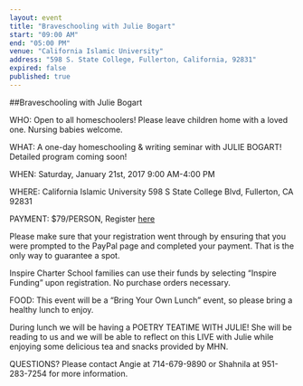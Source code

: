 ```yaml
---
layout: event
title: "Braveschooling with Julie Bogart"
start: "09:00 AM"
end: "05:00 PM"
venue: "California Islamic University"
address: "598 S. State College, Fullerton, California, 92831"
expired: false
published: true
---
```


##Braveschooling with Julie Bogart

WHO:
Open to all homeschoolers! Please leave children home with a loved one. Nursing babies welcome.

WHAT:
A one-day homeschooling & writing seminar with JULIE BOGART! Detailed program coming soon!

WHEN: 
Saturday, January 21st, 2017
9:00 AM-4:00 PM

WHERE: 
California Islamic University
598 S State College Blvd, Fullerton, CA 92831

PAYMENT: 
$79/PERSON, Register [here](https://form.jotform.com/63160503697154)

Please make sure that your registration went through by ensuring that you were prompted to the PayPal page and completed your payment. That is the only way to guarantee a spot.

Inspire Charter School families can use their funds by selecting “Inspire Funding” upon registration. No purchase orders necessary.

FOOD:
This event will be a “Bring Your Own Lunch” event, so please bring a healthy lunch to enjoy.

During lunch we will be having a POETRY TEATIME WITH JULIE! She will be reading to us and we will be able to reflect on this LIVE with Julie while enjoying some delicious tea and snacks provided by MHN.

QUESTIONS?
Please contact Angie at 714-679-9890 or Shahnila at 951-283-7254 for more information.

